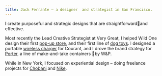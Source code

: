 ```yaml
---
title: Jack Ferrante – a designer  and strategist in San Francisco.
---
```

I create purposeful and strategic designs that are straightforwardand effective.

Most recently the Lead Creative Strategist at Very Great, I helped Wild One design their first [pop-up](/projects/wild-one-pop-up.md)[&nbsp;](/projects/wild-one-toys.md)[store](/projects/wild-one-pop-up.md), and their first line of [dog&nbsp;toys](/projects/wild-one-toys.md). I designed a portable [wireless](/projects/courant-carry.md)[&nbsp;](/projects/wild-one-toys.md)[charger](/projects/courant-carry.md) for Courant, and I drove the brand strategy for [Porter](/projects/w-p-porter.md), a line of make-and-take containers by W&P.

While in New York, I focused on experiential design – doing freelance projects for [Chobani](/projects/chobani.md) and [Nike](/projects/nike.md).

